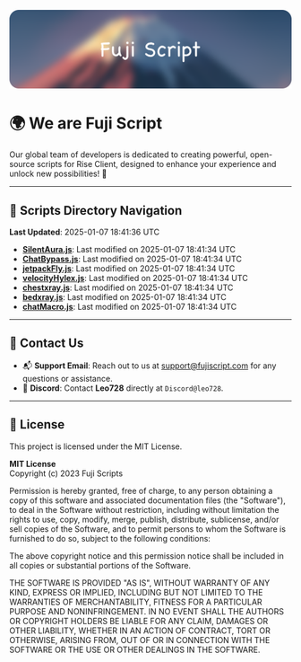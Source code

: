![Banner](.github/b.webp)

# 🌍 **We are Fuji Script**

Our global team of developers is dedicated to creating powerful, open-source scripts for Rise Client, designed to enhance your experience and unlock new possibilities! 🌟

---
<!-- SCRIPTS_NAVIGATION_START -->
## 📂 **Scripts Directory Navigation**

**Last Updated**: 2025-01-07 18:41:36 UTC

- **[SilentAura.js](scripts/SilentAura.js)**: Last modified on 2025-01-07 18:41:34 UTC
- **[ChatBypass.js](scripts/ChatBypass.js)**: Last modified on 2025-01-07 18:41:34 UTC
- **[jetpackFly.js](scripts/jetpackFly.js)**: Last modified on 2025-01-07 18:41:34 UTC
- **[velocityHylex.js](scripts/velocityHylex.js)**: Last modified on 2025-01-07 18:41:34 UTC
- **[chestxray.js](scripts/chestxray.js)**: Last modified on 2025-01-07 18:41:34 UTC
- **[bedxray.js](scripts/bedxray.js)**: Last modified on 2025-01-07 18:41:34 UTC
- **[chatMacro.js](scripts/chatMacro.js)**: Last modified on 2025-01-07 18:41:34 UTC

<!-- SCRIPTS_NAVIGATION_END -->

---

## 💬 **Contact Us**  
- 📬 **Support Email**: Reach out to us at [support@fujiscript.com](mailto:support@fujiscript.com) for any questions or assistance.  
- 💬 **Discord**: Contact **Leo728** directly at `Discord@leo728`.

---

## 📜 **License**

This project is licensed under the MIT License.  

**MIT License**  
Copyright (c) 2023 Fuji Scripts  

Permission is hereby granted, free of charge, to any person obtaining a copy of this software and associated documentation files (the "Software"), to deal in the Software without restriction, including without limitation the rights to use, copy, modify, merge, publish, distribute, sublicense, and/or sell copies of the Software, and to permit persons to whom the Software is furnished to do so, subject to the following conditions:  

The above copyright notice and this permission notice shall be included in all copies or substantial portions of the Software.  

THE SOFTWARE IS PROVIDED "AS IS", WITHOUT WARRANTY OF ANY KIND, EXPRESS OR IMPLIED, INCLUDING BUT NOT LIMITED TO THE WARRANTIES OF MERCHANTABILITY, FITNESS FOR A PARTICULAR PURPOSE AND NONINFRINGEMENT. IN NO EVENT SHALL THE AUTHORS OR COPYRIGHT HOLDERS BE LIABLE FOR ANY CLAIM, DAMAGES OR OTHER LIABILITY, WHETHER IN AN ACTION OF CONTRACT, TORT OR OTHERWISE, ARISING FROM, OUT OF OR IN CONNECTION WITH THE SOFTWARE OR THE USE OR OTHER DEALINGS IN THE SOFTWARE.  
